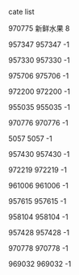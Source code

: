 cate list

970775 新鲜水果 8

957347 957347 -1

957330 957330 -1

975706 975706 -1

972200 972200 -1

955035 955035 -1

970776 970776 -1

5057 5057 -1

957430 957430 -1

972219 972219 -1

961006 961006 -1

957615 957615 -1

958104 958104 -1

957428 957428 -1

970778 970778 -1

969032 969032 -1

